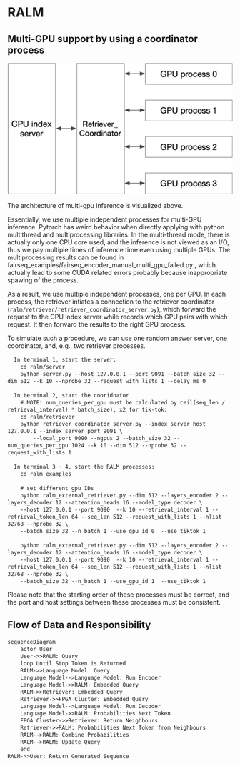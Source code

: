 # RALM

## Multi-GPU support by using a coordinator process

<img src='../img/github-multi-GPU-aggregation.png'>

The architecture of multi-gpu inference is visualized above. 

Essentially, we use multiple independent processes for multi-GPU inference. Pytorch has weird behavior when directly applying with python multithread and multiprocessing libraries. In the multi-thread mode, there is actually only one CPU core used, and the inference is not viewed as an I/O, thus we pay multiple times of inference time even using multiple GPUs. The multiprocessing results can be found in fairseq_examples/fairseq_encoder_manual_multi_gpu_failed.py , which actually lead to some CUDA related errors probably because inappropriate spawing of the process. 

As a result, we use multiple independent processes, one per GPU. In each process, the retriever intiates a connection to the retriever coordinator (`ralm/retriever/retriever_coordinator_server.py`), which forward the request to the CPU index server while records which GPU pairs with which request. It then forward the results to the right GPU process. 

To simulate such a procedure, we can use one random answer server, one coordinator, and, e.g., two retriever processes.

```
  In terminal 1, start the server:
    cd ralm/server
	python server.py --host 127.0.0.1 --port 9091 --batch_size 32 --dim 512 --k 10 --nprobe 32 --request_with_lists 1 --delay_ms 0
    
  In terminal 2, start the cooridnator 
  	# NOTE! num_queries_per_gpu must be calculated by ceil(seq_len / retrieval_interval) * batch_size), x2 for tik-tok:
    cd ralm/retriever
    python retriever_coordinator_server.py --index_server_host 127.0.0.1 --index_server_port 9091 \
        --local_port 9090 --ngpus 2 --batch_size 32 --num_queries_per_gpu 1024 --k 10 --dim 512 --nprobe 32 --request_with_lists 1
         
  In terminal 3 ~ 4, start the RALM processes:
    cd ralm_examples
    
    # set different gpu IDs
	python ralm_external_retriever.py --dim 512 --layers_encoder 2 --layers_decoder 12 --attention_heads 16 --model_type decoder \
    --host 127.0.0.1 --port 9090  --k 10 --retrieval_interval 1 --retrieval_token_len 64 --seq_len 512 --request_with_lists 1 --nlist 32768 --nprobe 32 \
    --batch_size 32 --n_batch 1 --use_gpu_id 0  --use_tiktok 1

	python ralm_external_retriever.py --dim 512 --layers_encoder 2 --layers_decoder 12 --attention_heads 16 --model_type decoder \
    --host 127.0.0.1 --port 9090  --k 10 --retrieval_interval 1 --retrieval_token_len 64 --seq_len 512 --request_with_lists 1 --nlist 32768 --nprobe 32 \
    --batch_size 32 --n_batch 1 --use_gpu_id 1  --use_tiktok 1
```

Please note that the starting order of these processes must be correct, and the port and host settings between these processes must be consistent.  


## Flow of Data and Responsibility

```mermaid
sequenceDiagram
    actor User
    User->>RALM: Query
    loop Until Stop Token is Returned
    RALM->>Language Model: Query
    Language Model-->Language Model: Run Encoder
    Language Model->>RALM: Embedded Query
    RALM->>Retriever: Embedded Query
    Retriever->>FPGA Cluster: Embedded Query
    Language Model-->Language Model: Run Decoder
    Language Model->>RALM: Probabilities Next Token
    FPGA Cluster->>Retriever: Return Neighbours
    Retriever->>RALM: Probabilities Next Token from Neighbours
    RALM-->RALM: Combine Probabilities
    RALM-->RALM: Update Query
    end
RALM->>User: Return Generated Sequence
```
